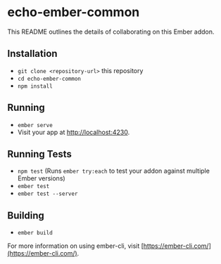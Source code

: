 # echo-ember-common

This README outlines the details of collaborating on this Ember addon.

## Installation

* `git clone <repository-url>` this repository
* `cd echo-ember-common`
* `npm install`

## Running

* `ember serve`
* Visit your app at [http://localhost:4230](http://localhost:4230).

## Running Tests

* `npm test` (Runs `ember try:each` to test your addon against multiple Ember versions)
* `ember test`
* `ember test --server`

## Building

* `ember build`

For more information on using ember-cli, visit [https://ember-cli.com/](https://ember-cli.com/).
